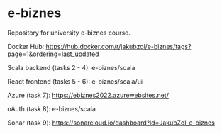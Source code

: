 # e-biznes
Repository for university e-biznes course.

Docker Hub: https://hub.docker.com/r/jakubzol/e-biznes/tags?page=1&ordering=last_updated

Scala backend (tasks 2 - 4): e-biznes/scala

React frontend (tasks 5 - 6): e-biznes/scala/ui

Azure (task 7): https://ebiznes2022.azurewebsites.net/

oAuth (task 8): e-biznes/scala

Sonar (task 9): https://sonarcloud.io/dashboard?id=JakubZol_e-biznes
